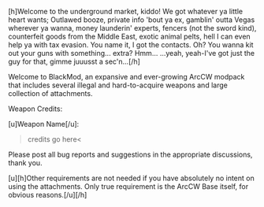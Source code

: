 [h]Welcome to the underground market, kiddo! We got whatever ya little heart wants; Outlawed booze, private info 'bout ya ex, gamblin' outta Vegas wherever ya wanna, money launderin' experts, fencers (not the sword kind), counterfeit goods from the Middle East, exotic animal pelts, hell I can even help ya with tax evasion. You name it, I got the contacts.
Oh? You wanna kit out your guns with something... extra? Hmm... ...yeah, yeah-I've got just the guy for that, gimme juuusst a sec'n...[/h]

Welcome to BlackMod, an expansive and ever-growing ArcCW modpack that includes several illegal and hard-to-acquire weapons and large collection of attachments.


Weapon Credits:

[u]Weapon Name[/u]:
>credits go here<


Please post all bug reports and suggestions in the appropriate discussions, thank you.

[u][h]Other requirements are not needed if you have absolutely no intent on using the attachments.
Only true requirement is the ArcCW Base itself, for obvious reasons.[/u][/h]
